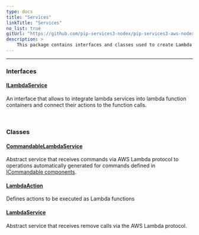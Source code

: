 ```yaml
---
type: docs
title: "Services"
linkTitle: "Services"
no_list: true
gitUrl: "https://github.com/pip-services3-nodex/pip-services3-aws-nodex"
description: >
    This package contains interfaces and classes used to create Lambda services.
---
```

---

<div class="module-body"> 


### Interfaces

#### [ILambdaService](ilambda_service)
An interface that allows to integrate lambda services into lambda function containers and connect their actions to the function calls.

<br>

### Classes

#### [CommandableLambdaService](commandable_lambda_service)
Abstract service that receives commands via AWS Lambda protocol to operations automatically generated for commands defined in [ICommandable components](../../commons/commands/icommandable).

#### [LambdaAction](lambda_action)
Defines actions to be executed as Lambda functions


#### [LambdaService](lambda_service)
Abstract service that receives remove calls via the AWS Lambda protocol.

</div>
